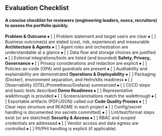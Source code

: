 ## Evaluation Checklist
#### A concise checklist for reviewers (engineering leaders, execs, recruiters) to assess the portfolio quickly.
**Problem & Outcome**
⦁	[ ] Problem statement and target users are clear
⦁	[ ] Business outcome(s) are stated (cost, risk, experience) and measurable
**Architecture & Agents**
⦁	[ ] Agent roles and orchestration are understandable at a glance
⦁	[ ] Data flow and storage choices are justified
⦁	[ ] External integrations/tools are listed (and bounded)
**Safety, Privacy, Governance**
⦁	[ ] Privacy considerations and redaction are explicit
⦁	[ ] Policies-as-code (OPA) and guardrails are present
⦁	[ ] Auditability and explainability are demonstrated
**Operations & Deployability**
⦁	[ ] Packaging (Docker), environment separation, and Helm/k8s readiness
⦁	[ ] Observability (OTEL/Prometheus/Grafana) summarized
⦁	[ ] CI/CD steps and basic tests described
**Demo Readiness**
⦁	[ ] Representative walkthrough is provided
⦁	[ ] Screens/animations match the walkthrough
⦁	[ ] Exportable artifacts (PDF/JSON) called out
**Code Quality Proxies**
⦁	[ ] Clear repo structure and README in each project
⦁	[ ] Config/secret handling is documented (no secrets committed)
⦁	[ ] Lint/test/format steps exist (or are sketched)
**Security & Access**
⦁	[ ] RBAC and scoped credentials are addressed
⦁	[ ] Vendor access and data egress are controlled
⦁	[ ] PII/PHI handling is explicit (if applicable)
